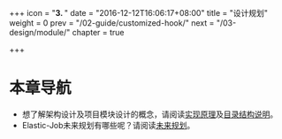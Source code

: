 +++
icon = "<b>3. </b>"
date = "2016-12-12T16:06:17+08:00"
title = "设计规划"
weight = 0
prev = "/02-guide/customized-hook/"
next = "/03-design/module/"
chapter = true

+++

# 本章导航

 - 想了解架构设计及项目模块设计的概念，请阅读[实现原理](/03-design/lite-design)及[目录结构说明](/03-design/module)。
 - Elastic-Job未来规划有哪些呢？请阅读[未来规划](/03-design/roadmap)。